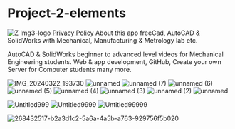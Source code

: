 # Project-2-elements
![Z Img3-logo](https://github.com/Engineering-college-btech-Project2/Project-2/assets/81384987/8c5f3be3-7467-4b17-8c40-45926db5a534)
[Privacy Policy](https://freecadapp2.000.pe/login/policy.html?i=2)
About this app
freeCad, AutoCAD & SolidWorks with Mechanical, Manufacturing & Metrology lab etc.

AutoCAD & SolidWorks beginner to advanced level videos for Mechanical Engineering students. Web & app development, GitHub, Create your own Server for Computer students many more.

![IMG_20240322_193730](https://github.com/Engineering-college-btech-Project2/Project-2-elements/assets/81384987/07c5e62e-0ed0-4839-a465-ec3c82622fe2)
![unnamed](https://github.com/Engineering-college-btech-Project2/Project-2-elements/assets/81384987/0be9511c-1f08-4e70-bdeb-9b7748bcdecd)
![unnamed (7)](https://github.com/Engineering-college-btech-Project2/Project-2-elements/assets/81384987/7164a85b-daa9-4696-bfa1-b28267d3c0b4)
![unnamed (6)](https://github.com/Engineering-college-btech-Project2/Project-2-elements/assets/81384987/0f722fd3-45d6-4b5b-9848-9d19902e682b)
![unnamed (5)](https://github.com/Engineering-college-btech-Project2/Project-2-elements/assets/81384987/a8371445-381b-4c3b-8a5c-413549779c16)
![unnamed (4)](https://github.com/Engineering-college-btech-Project2/Project-2-elements/assets/81384987/7ad787ef-bac2-4859-8cc2-0f51b8841be2)
![unnamed (3)](https://github.com/Engineering-college-btech-Project2/Project-2-elements/assets/81384987/7af99e30-a00a-4f29-8043-a6731e351ff1)
![unnamed (2)](https://github.com/Engineering-college-btech-Project2/Project-2-elements/assets/81384987/8c341676-b2f3-4c35-8bd3-7ab62996e231)
![unnamed](https://github.com/Engineering-college-btech-Project2/Project-2-elements/assets/81384987/3e3c36ac-2fd0-4425-af3c-8770b25dee04)

![Untitled999](https://github.com/Engineering-college-btech-Project2/Project-2-elements/assets/81384987/d5072935-55e5-49fe-a2b4-5c44909f0455)
![Untitled9999](https://github.com/Engineering-college-btech-Project2/Project-2-elements/assets/81384987/dabc1df0-670f-4e82-b3e5-677caac2e26f)
![Untitled99999](https://github.com/Engineering-college-btech-Project2/Project-2-elements/assets/81384987/28d070c0-721a-4bf5-b31f-098cdcdf0154)

![268432517-b2a3d1c2-5a6a-4a5b-a763-929756f5b020](https://github.com/Engineering-college-btech-Project2/Project-2-elements/assets/81384987/3a39fb36-17e8-455c-9531-38ce991a2eff)
